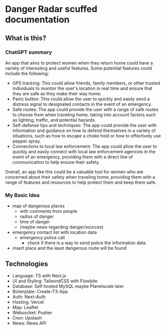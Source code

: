 # Danger Radar scuffed documentation

## What is this?

### ChatGPT summary

An app that aims to protect women when they return home could have a variety of interesting and useful features. Some
potential features could include the following:

- GPS tracking: This could allow friends, family members, or other trusted individuals to monitor the user's location in
  real time and ensure that they are safe as they make their way home.
- Panic button: This could allow the user to quickly and easily send a distress signal to designated contacts in the
  event of an emergency.
- Safe routes: The app could provide the user with a range of safe routes to choose from when traveling home, taking
  into account factors such as lighting, traffic, and potential hazards.
- Self-defense tips and techniques: The app could provide the user with information and guidance on how to defend
  themselves in a variety of situations, such as how to escape a choke hold or how to effectively use pepper spray.
- Connections to local law enforcement: The app could allow the user to quickly and easily connect with local law
  enforcement agencies in the event of an emergency, providing them with a direct line of communication to help ensure
  their safety.

Overall, an app like this could be a valuable tool for women who are concerned about their safety when traveling home,
providing them with a range of features and resources to help protect them and keep them safe.

### My Basic Idea

- map of dangerous places
    - with comments from people
    - radius of danger
    - time of danger
    - (maybe news regarding danger/sources)
- emergency contact list with location data
    - emergency police call
        - check if there is a way to send police the information data
- insert place and the least dangerous route will be found

## Technologies

- Language: TS with Next.js
- UI and Styling: TailwindCSS with Flowbite
- Database: Self hosted MySQL maybe Planetscale later
- Boilerplate: Create-T3-App
- Auth: Next-Auth
- Hosting: Vercel
- Map: Leaflet
- Websocket: Pusher
- Cron: Upstash
- News: News API
